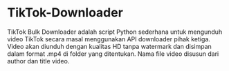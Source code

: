 # TikTok-Downloader
TikTok Bulk Downloader adalah script Python sederhana untuk mengunduh video TikTok secara masal menggunakan API downloader pihak ketiga. Video akan diunduh dengan kualitas HD tanpa watermark dan disimpan dalam format .mp4 di folder yang ditentukan. Nama file video disusun dari author dan title video.
